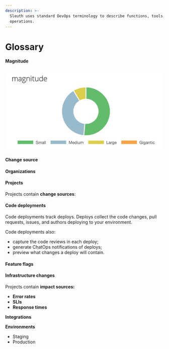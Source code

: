 ```yaml
---
description: >-
  Sleuth uses standard DevOps terminology to describe functions, tools, and
  operations.
---
```


# Glossary

#### Magnitude

![](.gitbook/assets/dashboard-magnitude.png)

#### Change source

#### **Organizations**

#### **Projects**

Projects contain **change sources**:

#### **Code deployments**

Code deployments track deploys. Deploys collect the code changes, pull requests, issues, and authors deploying to your environment. 

Code deployments also: 

* capture the code reviews in each deploy;
* generate ChatOps notifications of deploys;
* preview what changes a deploy will contain.

#### **Feature flags**

#### **Infrastructure changes**

Projects contain **impact sources:**

* **Error rates**
* **SLIs**
* **Response times**

**Integrations**

**Environments**

* Staging
* Production



